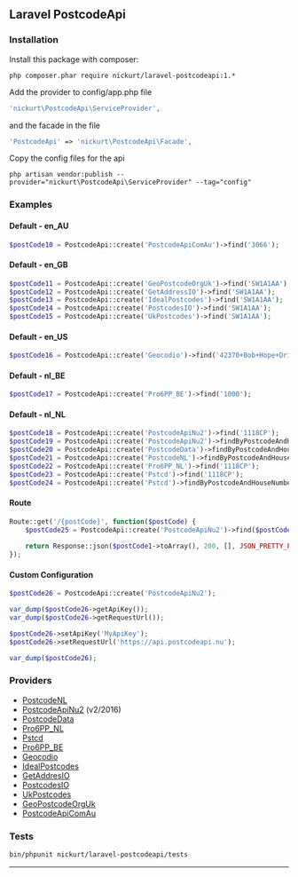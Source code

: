 ## Laravel PostcodeApi

### Installation
Install this package with composer:
```
php composer.phar require nickurt/laravel-postcodeapi:1.*
```

Add the provider to config/app.php file

```php
'nickurt\PostcodeApi\ServiceProvider',
```

and the facade in the file

```php
'PostcodeApi' => 'nickurt\PostcodeApi\Facade',
```

Copy the config files for the api

```
php artisan vendor:publish --provider="nickurt\PostcodeApi\ServiceProvider" --tag="config"
```

### Examples
#### Default - en_AU
```php
$postCode10 = PostcodeApi::create('PostcodeApiComAu')->find('3066');
```
#### Default - en_GB
```php
$postCode11 = PostcodeApi::create('GeoPostcodeOrgUk')->find('SW1A1AA');
$postCode12 = PostcodeApi::create('GetAddressIO')->find('SW1A1AA');
$postCode13 = PostcodeApi::create('IdealPostcodes')->find('SW1A1AA');
$postCode14 = PostcodeApi::create('PostcodesIO')->find('SW1A1AA');
$postCode15 = PostcodeApi::create('UkPostcodes')->find('SW1A1AA');
```
#### Default - en_US
```php
$postCode16 = PostcodeApi::create('Geocodio')->find('42370+Bob+Hope+Drive,+Rancho+Mirage+CA');
```
#### Default - nl_BE
```php
$postCode17 = PostcodeApi::create('Pro6PP_BE')->find('1000');
```
#### Default - nl_NL
```php
$postCode18 = PostcodeApi::create('PostcodeApiNu2')->find('1118CP');
$postCode19 = PostcodeApi::create('PostcodeApiNu2')->findByPostcodeAndHouseNumber('1118CP', '202');
$postCode20 = PostcodeApi::create('PostcodeData')->findByPostcodeAndHouseNumber('1118CP', '202');
$postCode21 = PostcodeApi::create('PostcodeNL')->findByPostcodeAndHouseNumber('1118CP', '202');
$postCode22 = PostcodeApi::create('Pro6PP_NL')->find('1118CP');
$postCode23 = PostcodeApi::create('Pstcd')->find('1118CP');
$postCode24 = PostcodeApi::create('Pstcd')->findByPostcodeAndHouseNumber('1118CP', '202');
```
#### Route
```php
Route::get('/{postCode}', function($postCode) {
    $postCode25 = PostcodeApi::create('PostcodeApiNu2')->find($postCode);
    
    return Response::json($postCode1->toArray(), 200, [], JSON_PRETTY_PRINT);
});
```
#### Custom Configuration
```php
$postCode26 = PostcodeApi::create('PostcodeApiNu2');

var_dump($postCode26->getApiKey());
var_dump($postCode26->getRequestUrl());

$postCode26->setApiKey('MyApiKey');
$postCode26->setRequestUrl('https://api.postcodeapi.nu');

var_dump($postCode26);
```

### Providers
* [PostcodeNL](http://www.postcode.nl)
* [PostcodeApiNu2](http://www.postcodeapi.nu/) (v2/2016)
* [PostcodeData](http://www.postcodedata.nl/)
* [Pro6PP_NL](https://www.pro6pp.nl)
* [Pstcd](http://www.pstcd.nl/)
* [Pro6PP_BE](https://www.pro6pp.nl)
* [Geocodio](http://geocod.io/)
* [IdealPostcodes](https://ideal-postcodes.co.uk/)
* [GetAddresIO](https://getaddress.io/)
* [PostcodesIO](https://api.postcodes.io/)
* [UkPostcodes](http://uk-postcodes.com/postcode/)
* [GeoPostcodeOrgUk](http://www.geopostcode.org.uk/)
* [PostcodeApiComAu](http://postcodeapi.com.au/)

### Tests
```sh
bin/phpunit nickurt/laravel-postcodeapi/tests
```

- - - 